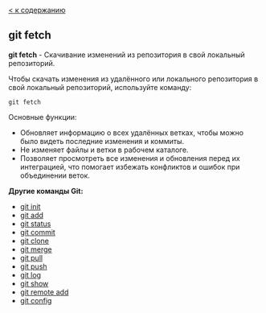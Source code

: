 [< к содержанию](./readme.md)

## git fetch

**git fetch** - Скачивание изменений из репозитория в свой локальный репозиторий.

Чтобы скачать изменения из удалённого или локального репозитория в свой локальный репозиторий, используйте команду: 

```bash=
git fetch
```
Основные функции:
* Обновляет информацию о всех удалённых ветках, чтобы можно было видеть последние изменения и коммиты.
* Не изменяет файлы и ветки в рабочем каталоге.
* Позволяет просмотреть все изменения и обновления перед их интеграцией, что помогает избежать конфликтов и ошибок при объединении веток.

**Другие команды Git:**
* [git init](./init.md)
* [git add](./add.md)
* [git status](./status.md)
* [git commit](./commit.md)
* [git clone](./clone.md)
* [git merge](./merge.md)
* [git pull](./pull.md)
* [git push](./push.md)
* [git log](./log.md)
* [git show](./show.md)
* [git remote add](./remote%20add.md)
* [git config](./config.md)